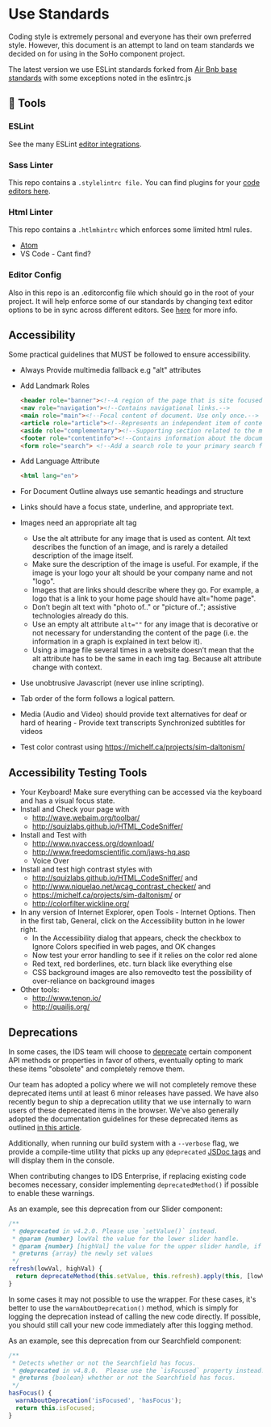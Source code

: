 # Use Standards

Coding style is extremely personal and everyone has their own preferred style. However, this document is an attempt to land on team standards we decided on for using in the SoHo component project.

The latest version we use ESLint standards forked from [Air Bnb base standards](https://www.npmjs.com/package/eslint-config-airbnb-base) with some exceptions noted in the
eslintrc.js

## :wrench: Tools

### ESLint

See the many ESLint [editor integrations](https://eslint.org/docs/user-guide/integrations).

### Sass Linter

This repo contains a `.stylelintrc file.` You can find plugins for your [code editors here](https://stylelint.io/user-guide/complementary-tools/).

### Html Linter

This repo contains a `.htlmhintrc` which enforces some limited html rules.

- [Atom](https://atom.io/packages/linter-htmlhint)
- VS Code - Cant find?

### Editor Config

Also in this repo is an .editorconfig file which should go in the root of your project.
It will help enforce some of our standards by changing text editor options to be in sync across different editors.
See [here](http://editorconfig.org/) for more info.

## Accessibility

Some practical guidelines that MUST be followed to ensure accessibility.

- Always Provide multimedia fallback e.g "alt" attributes
- Add Landmark Roles

    ```html
    <header role="banner"><!--A region of the page that is site focused. Typically your global page header.-->
    <nav role="navigation"><!--Contains navigational links.-->
    <main role="main"><!--Focal content of document. Use only once.-->
    <article role="article"><!--Represents an independent item of content. Use only once on outermost element of this type.-->
    <aside role="complementary"><!--Supporting section related to the main content even when separated.-->
    <footer role="contentinfo"><!--Contains information about the document (meta info, copyright, company info, etc).-->
    <form role="search"> <!--Add a search role to your primary search form.-->
    ```

- Add Language Attribute
    ```html
    <html lang="en">
    ```
- For Document Outline always use semantic headings and structure
- Links should have a focus state, underline, and appropriate text.
- Images need an appropriate alt tag
    - Use the alt attribute for any image that is used as content. Alt text describes the function of an image, and is rarely a detailed description of the image itself.
    - Make sure the description of the image is useful. For example, if the image is your logo your alt should be your company name and not "logo".
    - Images that are links should describe where they go. For example, a logo that is a link to your home page should have alt="home page".
    - Don’t begin alt text with "photo of.." or "picture of.."; assistive technologies already do this.
    - Use an empty alt attribute `alt=""` for any image that is decorative or not necessary for understanding the content of the page (i.e. the information in a graph is explained in text below it).
    - Using a image file several times in a website doesn’t mean that the alt attribute has to be the same in each img tag. Because alt attribute change with context.
- Use unobtrusive Javascript (never use inline scripting).
- Tab order of the form follows a logical pattern.
- Media (Audio and Video) should provide text alternatives for deaf or hard of hearing - Provide text transcripts Synchronized subtitles for videos
- Test color contrast using <https://michelf.ca/projects/sim-daltonism/>

## Accessibility Testing Tools

- Your Keyboard! Make sure everything can be accessed via the keyboard and has a visual focus state.
- Install and Check your page with
    - <http://wave.webaim.org/toolbar/>
    - <http://squizlabs.github.io/HTML_CodeSniffer/>
- Install and Test with
    - <http://www.nvaccess.org/download/>
    - <http://www.freedomscientific.com/jaws-hq.asp>
    - Voice Over
- Install and test high contrast styles with
    - <http://squizlabs.github.io/HTML_CodeSniffer/> and
    - <http://www.niquelao.net/wcag_contrast_checker/> and
    - <https://michelf.ca/projects/sim-daltonism/>
    or
    - <http://colorfilter.wickline.org/>
- In any version of Internet Explorer, open Tools - Internet Options. Then in the first tab, General, click on the Accessibility button in he lower right.
    - In the Accessibility dialog that appears, check the checkbox to Ignore Colors specified in web pages, and OK changes
    - Now test your error handling to see if it relies on the color red alone
    - Red text, red borderlines, etc. turn black like everything else
    - CSS background images are also removedto test the possibility of over-reliance on background images
- Other tools:
    - <http://www.tenon.io/>
    - <http://quailjs.org/>

## Deprecations

In some cases, the IDS team will choose to [deprecate](https://developer.mozilla.org/en-US/docs/MDN/Contribute/Guidelines/Conventions_definitions#Deprecated_and_obsolete) certain component API methods or properties in favor of others, eventually opting to mark these items "obsolete" and completely remove them.

Our team has adopted a policy where we will not completely remove these deprecated items until at least 6 minor releases have passed.  We have also recently begun to ship a deprecation utility that we use internally to warn users of these deprecated items in the browser.  We've also generally adopted the documentation guidelines for these deprecated items as outlined [in this article](https://css-tricks.com/approaches-to-deprecating-code-in-javascript/).

Additionally, when running our build system with a `--verbose` flag, we provide a compile-time utility that picks up any `@deprecated` [JSDoc tags](http://usejsdoc.org/tags-deprecated.html) and will display them in the console.

When contributing changes to IDS Enterprise, if replacing existing code becomes necessary, consider implementing `deprecatedMethod()` if possible to enable these warnings.

As an example, see this deprecation from our Slider component:

```js
/**
 * @deprecated in v4.2.0. Please use `setValue()` instead.
 * @param {number} lowVal the value for the lower slider handle.
 * @param {number} [highVal] the value for the upper slider handle, if applicable.
 * @returns {array} the newly set values
 */
refresh(lowVal, highVal) {
  return deprecateMethod(this.setValue, this.refresh).apply(this, [lowVal, highVal]);
}
```

In some cases it may not possible to use the wrapper.  For these cases, it's better to use the `warnAboutDeprecation()` method, which is simply for logging the deprecation instead of calling the new code directly. If possible, you should still call your new code immediately after this logging method.

As an example, see this deprecation from our Searchfield component:

```js
/**
 * Detects whether or not the Searchfield has focus.
 * @deprecated in v4.8.0.  Please use the `isFocused` property instead.
 * @returns {boolean} whether or not the Searchfield has focus.
 */
hasFocus() {
  warnAboutDeprecation('isFocused', 'hasFocus');
  return this.isFocused;
}
```
